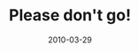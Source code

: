 ---
layout: base.njk
title : 'Please don&#39;t go!' 
view_title : 'Please don&#39;t go!' 
year : '2010' 
date : '2010-03-29' 
img_file : '/drawing/pleasedontgo.png' 
html_file : 'pleasedontgo' 
next_html : 'ithinkimfallinginlovewithyou.html' 
year_order : '39' 
permalink : "title/{{html_file}}.html"
---